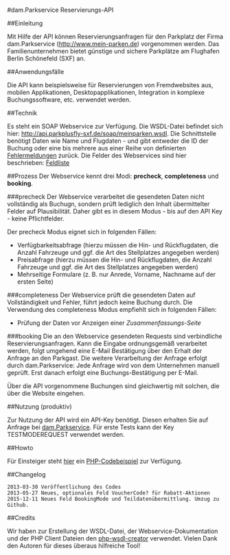 #dam.Parkservice Reservierungs-API

##Einleitung

Mit Hilfe der API können Reservierungsanfragen für den Parkplatz der Firma dam.Parkservice (http://www.mein-parken.de) vorgenommen werden. Das Familienunternehmen bietet günstige und sichere Parkplätze am Flughafen Berlin Schönefeld (SXF) an.

##Anwendungsfälle

Die API kann beispielsweise für Reservierungen von Fremdwebsites aus, mobilen Applikationen, Desktopapplikationen, Integration in komplexe Buchungssoftware, etc. verwendet werden.

##Technik

Es steht ein SOAP Webservice zur Verfügung. Die WSDL-Datei befindet sich hier: http://api.parkplusfly-sxf.de/soap/meinparken.wsdl. Die Schnittstelle benötigt Daten wie Name und Flugdaten - und gibt entweder die ID der Buchung oder eine bis mehrere aus einer Reihe von definierten [Fehlermeldungen](https://github.com/damParkservice/dam-parkservice-api-client/blob/master/wiki/BookingFehlermeldungen.md) zurück. Die Felder des Webservices sind hier beschrieben: [Feldliste](https://github.com/damParkservice/dam-parkservice-api-client/blob/master/wiki/BookingFeldliste.md)

##Prozess
Der Webservice kennt drei Modi: **precheck**, **completeness** und **booking**.

###precheck
Der Webservice verarbeitet die gesendeten Daten nicht vollständig als Buchugn, sondern prüft lediglich den Inhalt übermittelter Felder auf Plausibilität. Daher gibt es in diesem Modus - bis auf den API Key - keine Pflichtfelder.

Der precheck Modus eignet sich in folgenden Fällen:
* Verfügbarkeitsabfrage (hierzu müssen die Hin- und Rückflugdaten, die Anzahl Fahrzeuge und ggf. die Art des Stellplatzes angegeben werden)
* Preisabfrage (hierzu müssen die Hin- und Rückflugdaten, die Anzahl Fahrzeuge und ggf. die Art des Stellplatzes angegeben werden)
* Mehrseitige Formulare (z. B. nur Anrede, Vorname, Nachname auf der ersten Seite)

###completeness
Der Webservice prüft die gesendeten Daten auf Vollständigkeit und Fehler, führt jedoch keine Buchung durch.
Die Verwendung des completeness Modus empfiehlt sich in folgenden Fällen:
* Prüfung der Daten vor Anzeigen einer *Zusammenfassungs-Seite*

###booking
Die an den Webservice gesendeten Requests sind verbindliche Reservierungsanfragen. Kann die Eingabe ordnungsgemäß verarbeitet werden, folgt umgehend eine E-Mail Bestätigung über den Erhalt der Anfrage an den Parkgast. Die weitere Verarbeitung der Anfrage erfolgt durch dam.Parkservice: Jede Anfrage wird von dem Unternehmen manuell geprüft. Erst danach erfolgt eine Buchungs-Bestätigung per E-Mail.

Über die API vorgenommene Buchungen sind gleichwertig mit solchen, die über die Website eingehen.

##Nutzung (produktiv)

Zur Nutzung der API wird ein API-Key benötigt. Diesen erhalten Sie auf Anfrage bei [dam.Parkservice](http://www.mein-parken.de). Für erste Tests kann der Key TESTMODEREQUEST verwendet werden.

##Howto

Für Einsteiger steht [hier](https://github.com/damParkservice/dam-parkservice-api-client/blob/master/wiki/CodeBeispielPHP.md) ein [PHP-Codebeispiel](https://github.com/damParkservice/dam-parkservice-api-client/blob/master/wiki/CodeBeispielPHP.md) zur Verfügung.

##Changelog

    2013-03-30 Veröffentlichung des Codes
    2013-05-27 Neues, optionales Feld VoucherCode? für Rabatt-Aktionen 
    2015-12-11 Neues Feld BookingMode und Teildatenübermittlung. Umzug zu Github.

##Credits

Wir haben zur Erstellung der WSDL-Datei, der Webservice-Dokumentation und der PHP Client Dateien den [php-wsdl-creator](http://code.google.com/p/php-wsdl-creator/) verwendet. Vielen Dank den Autoren für dieses überaus hilfreiche Tool! 
